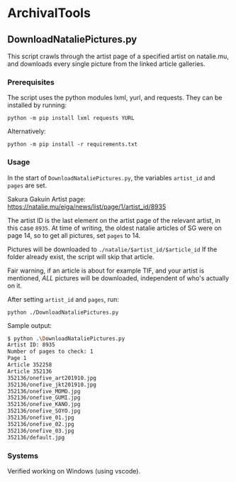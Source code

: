 # ArchivalTools

## DownloadNataliePictures.py

This script crawls through the artist page of a specified artist on natalie.mu, and downloads every single picture from the linked article galleries.

### Prerequisites

The script uses the python modules lxml, yurl, and requests.
They can be installed by running:

`python -m pip install lxml requests YURL`

Alternatively:

`python -m pip install -r requirements.txt`

### Usage

In the start of `DownloadNataliePictures.py`, the variables `artist_id` and `pages` are set.

Sakura Gakuin Artist page: <https://natalie.mu/eiga/news/list/page/1/artist_id/8935>

The artist ID is the last element on the artist page of the relevant artist, in this case `8935`.
At time of writing, the oldest natalie articles of SG were on page 14, so to get all pictures, set `pages` to 14.

Pictures will be downloaded to `./natalie/$artist_id/$article_id`
If the folder already exist, the script will skip that article.

Fair warning, if an article is about for example TIF, and your artist is mentioned, *ALL* pictures will be downloaded, independent of who's actually on it.

After setting `artist_id` and `pages`, run:

`python ./DownloadNataliePictures.py`

Sample output:

``` bash
$ python .\DownloadNataliePictures.py
Artist ID: 8935
Number of pages to check: 1
Page 1
Article 352258
Article 352136
352136/onefive_art201910.jpg
352136/onefive_jkt201910.jpg
352136/onefive_MOMO.jpg
352136/onefive_GUMI.jpg
352136/onefive_KANO.jpg
352136/onefive_SOYO.jpg
352136/onefive_01.jpg
352136/onefive_02.jpg
352136/onefive_03.jpg
352136/default.jpg
```

### Systems

Verified working on Windows (using vscode).